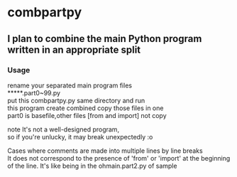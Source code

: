 # combpartpy
I plan to combine the main Python program written in an appropriate split
------------------------------------------

### Usage  
rename your separated main program files   
*****.part0~99.py  
put this combpartpy.py same directory and run  
this program create combined copy those files in one  
part0 is basefile,other files [from and import] not copy  

note
It's not a well-designed program,  
so if you're unlucky, it may break unexpectedly :o  


Cases where comments are made into multiple lines by line breaks  
It does not correspond to the presence of 'from' or 'import' at the beginning of the line. 
It's like being in the ohmain.part2.py of sample
